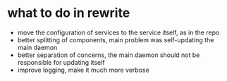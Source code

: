 # what to do in rewrite
- move the configuration of services to the service itself, as in the repo
- better splitting of components, main problem was self-updating the main daemon
- better separation of concerns, the main daemon should not be responsible for updating itself
- improve logging, make it much more verbose